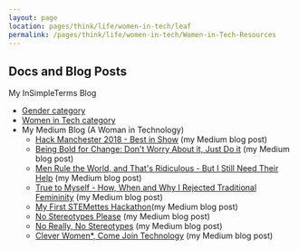 ```yaml
---
layout: page
location: pages/think/life/women-in-tech/leaf
permalink: /pages/think/life/women-in-tech/Women-in-Tech-Resources
---
```


## Docs and Blog Posts

My InSimpleTerms Blog
  - [Gender category](https://insimpleterms.blog/category/gender)
  - [Women in Tech category](https://insimpleterms.blog/category/women-in-tech)
- My Medium Blog (A Woman in Technology)
  - [Hack Manchester 2018 - Best in Show](https://medium.com/a-woman-in-technology/hack-manchester-2018-best-in-show-ca6ef65fb49c) (my Medium blog post)
  - [Being Bold for Change: Don't Worry About it, Just Do it](https://medium.com/a-woman-in-technology/being-bold-for-change-part-1-dont-worry-about-it-just-do-it-59a76bdcd070) (my Medium blog post)
  - [Men Rule the World, and That's Ridiculous - But I Still Need Their Help](https://medium.com/a-woman-in-technology/men-rule-the-world-and-that-s-ridiculous-but-i-still-need-their-help-4b0b9609bfc4) (my Medium blog post)
  - [True to Myself - How, When and Why I Rejected Traditional Femininity](https://medium.com/a-woman-in-technology/true-to-myself-how-when-and-why-i-rejected-traditional-femininity-2920ed572d60) (my Medium blog post)
  - [My First STEMettes Hackathon](https://medium.com/a-woman-in-technology/my-first-stemettes-hackathon-dbdf34f60e36)(my Medium blog post)
  - [No Stereotypes Please](https://medium.com/a-woman-in-technology/no-stereotypes-please-43ed2583a8af) (my Medium blog post)
  - [No Really, No Stereotypes](https://medium.com/a-woman-in-technology/no-really-no-stereotypes-35b842056ac4) (my Medium blog post)
  - [Clever Women*, Come Join Technology](https://medium.com/a-woman-in-technology/clever-women-come-join-me-773cf7fc8dc8) (my Medium blog post)

